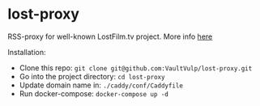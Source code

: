 # lost-proxy

RSS-proxy for well-known LostFilm.tv project. More info [here](https://www.vaultvulp.tk/posts/lostproxy/)

Installation: 
* Clone this repo: `git clone git@github.com:VaultVulp/lost-proxy.git`
* Go into the project directory: `cd lost-proxy`
* Update domain name in: `./caddy/conf/Caddyfile`
* Run docker-compose: `docker-compose up -d`

